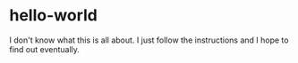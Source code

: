 # hello-world
I don't know what this is all about. I just follow the instructions and I hope to find out eventually.
